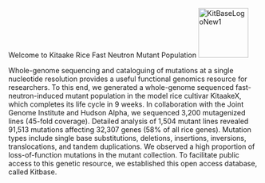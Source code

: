 <bold> Welcome to Kitaake Rice Fast Neutron Mutant Population <img src="https://user-images.githubusercontent.com/11203168/91338139-502ec680-e789-11ea-9257-180e219983c2.png" alt="KitBaseLogoNew1" width=100 height=100>

Whole-genome sequencing and cataloguing of mutations at a single nucleotide resolution provides a useful functional genomics resource for researchers. To this end, we generated a whole-genome sequenced fast-neutron-induced mutant population in the model rice cultivar KitaakeX, which completes its life cycle in 9 weeks. In collaboration with the Joint Genome Institute and Hudson Alpha, we sequenced 3,200 mutagenized lines (45-fold coverage). Detailed analysis of 1,504 mutant lines revealed 91,513 mutations affecting 32,307 genes (58% of all rice genes). Mutation types include single base substitutions, deletions, insertions, inversions, translocations, and tandem duplications. We observed a high proportion of loss-of-function mutations in the mutant collection. To facilitate public access to this genetic resource, we established this open access database, called Kitbase. 
